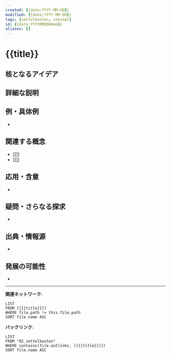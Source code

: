 ```yaml
---
created: {{date:YYYY-MM-DD}}
modified: {{date:YYYY-MM-DD}}
tags: [zettelkasten, concept]
id: {{date:YYYYMMDDHHmm}}
aliases: []
---
```


# {{title}}

## 核となるアイデア
<!-- ノートの中心的な概念を一文で表現 -->


## 詳細な説明
<!-- アイデアの詳細な展開 -->


## 例・具体例
<!-- 理解を助ける具体例 -->
- 

## 関連する概念
<!-- このアイデアと関連する他の概念 -->
- [[]]
- [[]]

## 応用・含意
<!-- このアイデアから導かれる応用や含意 -->
- 

## 疑問・さらなる探求
<!-- このトピックについての未解決の疑問 -->
- 

## 出典・情報源
<!-- このアイデアの元となった情報源 -->
- 

## 発展の可能性
<!-- このアイデアをさらに発展させる方向性 -->
- 

---
**関連ネットワーク**: 
```dataview
LIST
FROM [[{{title}}]]
WHERE file.path != this.file.path
SORT file.name ASC
```

**バックリンク**:
```dataview  
LIST
FROM "02_zettelkasten"
WHERE contains(file.outlinks, [[{{title}}]])
SORT file.name ASC
```